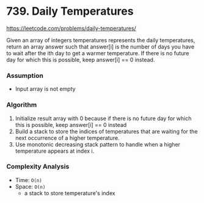 # 739. Daily Temperatures

https://leetcode.com/problems/daily-temperatures/

Given an array of integers temperatures represents the daily temperatures, return an array answer such that answer[i] is the number of days you have to wait after the ith day to get a warmer temperature. If there is no future day for which this is possible, keep answer[i] == 0 instead.

### Assumption

- Input array is not empty

### Algorithm

1. Initialize result array with 0 because if there is no future day for which this is possible, keep answer[i] == 0 instead
2. Build a stack to store the indices of temperatures that are waiting for the next occurrence of a higher temperature.
3. Use monotonic decreasing stack pattern to handle when a higher temperature appears at index i.


### Complexity Analysis

- Time: `O(n)`
- Space: `O(n)`
  - a stack to store temperature's index 
